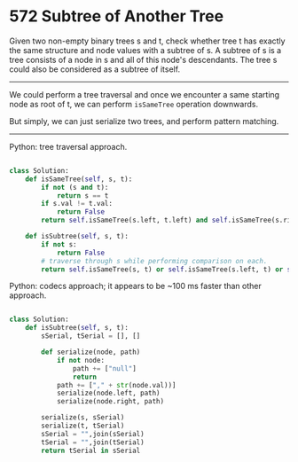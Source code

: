 572 Subtree of Another Tree
===========================

Given two non-empty binary trees s and t, check whether tree t has exactly the
same structure and node values with a subtree of s. A subtree of s is a tree
consists of a node in s and all of this node's descendants. The tree s could
also be considered as a subtree of itself.

---

We could perform a tree traversal and once we encounter a same starting node as
root of t, we can perform `isSameTree` operation downwards.

But simply, we can just serialize two trees, and perform pattern matching.

---

Python: tree traversal approach.

```python

class Solution:
    def isSameTree(self, s, t):
        if not (s and t):
            return s == t
        if s.val != t.val:
            return False
        return self.isSameTree(s.left, t.left) and self.isSameTree(s.right, t.right)

    def isSubtree(self, s, t):
        if not s:
            return False
        # traverse through s while performing comparison on each. 
        return self.isSameTree(s, t) or self.isSameTree(s.left, t) or self.isSameTree(s.right, t)
```

Python: codecs approach; it appears to be ~100 ms faster than other approach.

```python

class Solution:
    def isSubtree(self, s, t):
        sSerial, tSerial = [], []

        def serialize(node, path)
            if not node:
                path += ["null"]
                return
            path += ["," + str(node.val))]
            serialize(node.left, path)
            serialize(node.right, path)

        serialize(s, sSerial)
        serialize(t, tSerial)
        sSerial = "",join(sSerial)
        tSerial = "",join(tSerial)
        return tSerial in sSerial
```
